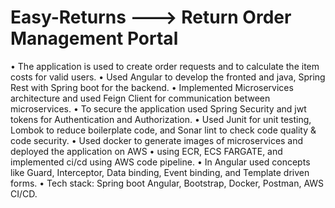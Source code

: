# Easy-Returns ---> Return Order Management Portal

•	The application is used to create order requests and to calculate the item costs for valid users.
•	Used Angular to develop the fronted and java, Spring Rest with Spring boot for the backend.
•	Implemented Microservices architecture and used Feign Client for communication between microservices.
•	To secure the application used Spring Security and jwt tokens for Authentication and Authorization.
•	Used Junit for unit testing, Lombok to reduce boilerplate code, and Sonar lint to check code quality & code security.
•	Used docker to generate images of microservices and deployed the application on AWS
•	using ECR, ECS FARGATE, and implemented ci/cd using AWS code pipeline.
•	In Angular used concepts like Guard, Interceptor, Data binding, Event binding, and Template driven forms.
•	Tech stack: Spring boot Angular, Bootstrap, Docker, Postman, AWS CI/CD.


